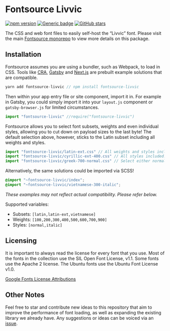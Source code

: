 # Fontsource Livvic
[![npm version](https://badge.fury.io/js/fontsource-livvic.svg)](https://github.com/DecliningLotus/fontsource) [![Generic badge](https://img.shields.io/badge/fontsource-passing-brightgreen)](https://github.com/DecliningLotus/fontsource) [![GitHub stars](https://img.shields.io/github/stars/DecliningLotus/fontsource.svg?style=social&label=Star&maxAge=2592000)](https://GitHub.com/DecliningLotus/fontsource/stargazers/)

The CSS and web font files to easily self-host the “Livvic” font. Please visit the main [Fontsource monorepo](https://github.com/DecliningLotus/fontsource) to view more details on this package.

## Installation

Fontsource assumes you are using a bundler, such as Webpack, to load in CSS. Tools like [CRA](https://create-react-app.dev/), [Gatsby](https://www.gatsbyjs.org/) and [Next.js](https://nextjs.org/) are prebuilt example solutions that are compatible.

```javascript
yarn add fontsource-livvic // npm install fontsource-livvic
```

Then within your app entry file or site component, import it in. For example in Gatsby, you could simply import it into your `layout.js` component or `gatsby-browser.js` for limited circumstances.

```javascript
import "fontsource-livvic" //require("fontsource-livvic")
```

Fontsource allows you to select font subsets, weights and even individual styles, allowing you to cut down on payload sizes to the last byte! The default selection above, however, sticks to the Latin subset including all weights and styles.

```javascript
import "fontsource-livvic/latin-ext.css" // All weights and styles included.
import "fontsource-livvic/cyrillic-ext-400.css" // All styles included.
import "fontsource-livvic/greek-700-normal.css" // Select either normal or italic.
```

Alternatively, the same solutions could be imported via SCSS!

```scss
@import "~fontsource-livvic/index";
@import "~fontsource-livvic/vietnamese-300-italic";
```

_These examples may not reflect actual compatibility. Please refer below._

Supported variables:
- Subsets: `[latin,latin-ext,vietnamese]`
- Weights: `[100,200,300,400,500,600,700,900]`
- Styles: `[normal,italic]`

## Licensing 

It is important to always read the license for every font that you use.
Most of the fonts in the collection use the SIL Open Font License, v1.1. Some fonts use the Apache 2 license. The Ubuntu fonts use the Ubuntu Font License v1.0.

[Google Fonts License Attributions](https://fonts.google.com/attribution)

## Other Notes

Feel free to star and contribute new ideas to this repository that aim to improve the performance of font loading, as well as expanding the existing library we already have. Any suggestions or ideas can be voiced via an [issue](https://github.com/DecliningLotus/fontsource/issues).

